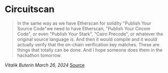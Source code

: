 # Circuitscan

> In the same way as we have Etherscan for solidity "Publish Your Source Code"we need to have Etherscan, "Publish Your Circom Code", or even "Publish Your Stark", "Cairo Precode", or whatever the original source language is. And then it would compile and it would actually verify that the on-chain verification key matches. These are things that totally can be done. And I hope someone does them in the hackathon tomorrow.

*Vitalik Buterin March 26, 2024* [Source](https://www.defideveloper.news/vitalik-ethtaipei-interview/)
